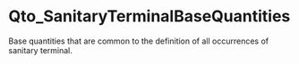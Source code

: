 # Qto_SanitaryTerminalBaseQuantities

Base quantities that are common to the definition of all occurrences of sanitary terminal.
<!-- end of short definition -->


